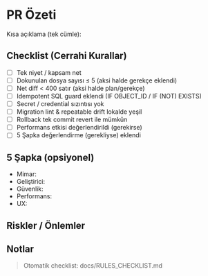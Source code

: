 # PR Özeti

Kısa açıklama (tek cümle):

## Checklist (Cerrahi Kurallar)
- [ ] Tek niyet / kapsam net
- [ ] Dokunulan dosya sayısı ≤ 5 (aksi halde gerekçe eklendi)
- [ ] Net diff < 400 satır (aksi halde plan/gerekçe)
- [ ] Idempotent SQL guard eklendi (IF OBJECT_ID / IF (NOT) EXISTS)
- [ ] Secret / credential sızıntısı yok
- [ ] Migration lint & repeatable drift lokalde yeşil
- [ ] Rollback tek commit revert ile mümkün
- [ ] Performans etkisi değerlendirildi (gerekirse)
- [ ] 5 Şapka değerlendirme (gerekliyse) eklendi

## 5 Şapka (opsiyonel)
- Mimar:
- Geliştirici:
- Güvenlik:
- Performans:
- UX:

## Riskler / Önlemler

## Notlar

> Otomatik checklist: docs/RULES_CHECKLIST.md
